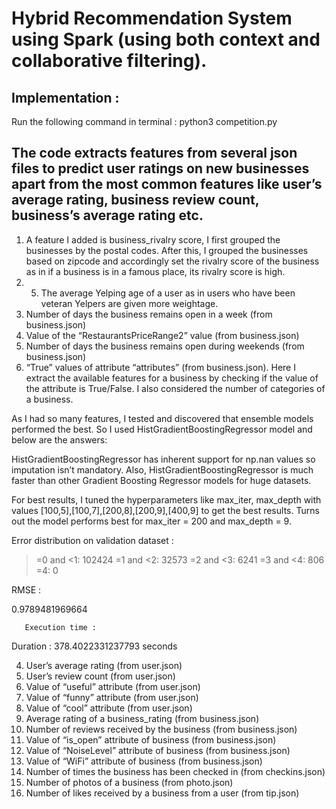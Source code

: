 
# Hybrid Recommendation System using Spark (using both context and collaborative filtering).

## Implementation : 
Run the following command in terminal : python3 competition.py

## The code extracts features from several json files to predict user ratings on new businesses apart from the most common features like user’s average rating, business review count, business’s average rating etc. 

1.	A feature I added is business_rivalry score, I first grouped the businesses by the postal codes. After this, I grouped the businesses based on zipcode and accordingly set the rivalry score of the business as in if a business is in a famous place, its rivalry score is high. 
2.	5. The average Yelping age of a user as in users who have been veteran Yelpers are given more weightage. 
3.	Number of days the business remains open in a week (from business.json)
4.  Value of the “RestaurantsPriceRange2” value (from business.json)
5. Number of days the business remains open during weekends (from business.json)
6. “True” values of attribute “attributes” (from business.json). Here I extract the available features for a business by checking if the value of the attribute is True/False. I also considered the number of categories of a business. 

As I had so many features, I tested and discovered that ensemble models performed the best. So I used HistGradientBoostingRegressor model and below are the answers:

HistGradientBoostingRegressor has inherent support for np.nan values so imputation isn’t mandatory. Also, HistGradientBoostingRegressor is much faster than other Gradient Boosting Regressor models for huge datasets. 

For best results, I tuned the hyperparameters like max_iter, max_depth with values [100,5],[100,7],[200,8],[200,9],[400,9] to get the best results. Turns out the model performs best for max_iter = 200 and max_depth = 9. 

Error distribution on validation dataset : 

>=0 and <1: 102424
>=1 and <2: 32573
>=2 and <3: 6241
>=3 and <4: 806
>=4: 0

RMSE : 

0.9789481969664

       Execution time : 

Duration : 378.4022331237793 seconds


4.	User’s average rating (from user.json)
5.	User’s review count (from user.json)
6.	Value of “useful” attribute (from user.json)
7.	Value of “funny” attribute (from user.json)
8.	Value of “cool” attribute (from user.json)
9.	Average rating of a business_rating (from business.json)
10.	Number of reviews received by the business (from business.json)
11.	Value of “is_open” attribute of business (from business.json)
12.	Value of “NoiseLevel” attribute of business (from business.json)
13.	Value of “WiFi” attribute of business (from business.json)
14.	Number of times the business has been checked in (from checkins.json)
15.	Number of photos of a business (from photo.json)
16.	Number of likes received by a business from a user (from tip.json)

